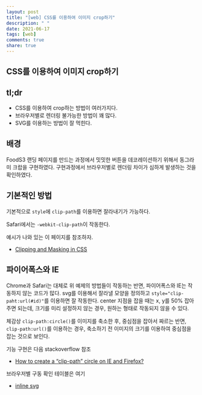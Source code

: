 ```yaml
---
layout: post
title: "[web] CSS를 이용하여 이미지 crop하기"
description: " "
date: 2021-06-17
tags: [web]
comments: true
share: true
---
```


## CSS를 이용하여 이미지 crop하기

## tl;dr

* CSS를 이용하여 crop하는 방법이 여러가지다.
* 브라우저별로 렌더링 불가능한 방법이 꽤 많다.
* SVG를 이용하는 방법이 잘 먹힌다.

## 배경

FoodS3 랜딩 페이지를 만드는 과정에서 밋밋한 버튼을 데코레이션하기 위해서 동그라미 크랍을 구현하였다. 구현과정에서 브라우저별로 렌더링 차이가 심하게 발생하는 것을 확인하였다.

## 기본적인 방법

기본적으로 ```style```에 ```clip-path```를 이용하면 잘라내기가 가능하다.

Safari에서는 ```-webkit-clip-path```이 작동한다.

예시가 나와 있는 이 페이지를 참조하자.

* [Clipping and Masking in CSS](https://css-tricks.com/clipping-masking-css/)

## 파이어폭스와 IE

Chrome과 Safari는 대체로 위 예제의 방법들이 작동하는 반면, 파이어폭스와 IE는 작동하지 않는 코드가 많다. svg를 이용해서 잘라낼 모양을 정의하고 ```style="clip-paht:url(#id)"```를 이용하면 잘 작동한다. center 지점을 잡을 때는 x, y를 50% 잡아주면 되는데, 크기를 미리 설정하지 않는 경우, 원하는 형태로 작동되지 않을 수 있다.

체감상 ```clip-path:circle()```를 이미지를 축소한 후, 중심점을 잡아서 짜르는 반면, ```clip-path:url()```를 이용하는 경우, 축소하기 전 이미지의 크기를 이용하여 중심점을 잡는 것으로 보인다.

기능 구현은 다음 stackoverflow 참조

* [How to create a “clip-path” circle on IE and Firefox?](http://stackoverflow.com/questions/26742853/how-to-create-a-clip-path-circle-on-ie-and-firefox)

브라우저별 구동 확인 테이블은 여기

* [inline svg](http://caniuse.com/#search=inline%20svg)
